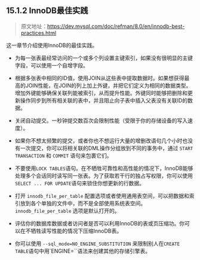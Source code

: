 ## 15.1.2 InnoDB最佳实践

> 原文地址：https://dev.mysql.com/doc/refman/8.0/en/innodb-best-practices.html

这一章节介绍使用InnoDB的最佳实践。

- 为每一张表最经常访问的一个或多个列设置主键索引，如果没有很明显的主键字段，可以使用一个自增字段。

- 根据多张表中相同的ID值，使用JOIN从这些表中提取数据时。如果想获得最高的JOIN性能，在JOIN的列上加上外键，并把它们定义为相同的数据类型。增加外键能够确保关联列能被索引，从而提升性能。外键同时能够把删除和更新操作同步到所有相关联的表中，并且阻止向子表中插入父表没有关联ID的数据。

- 关闭自动提交。一秒钟提交数百次会限制性能（受限于你的存储设备的写入速度）。

- 如果你不想太频繁的提交，或者你也不想运行大量的增删改语句几个小时也没有一次提交，你可以将相关联的DML操作分组放到不同的事务中，通过 `START TRANSACTION` 和 `COMMIT` 语句来包裹它们。

- 不要使用`LOCK TABLES`语句。在不牺牲可靠性和高性能的情况下，InnoDB能够处理多个会话同时读写同一张表。为了获取若干行的独占写权限，你可以使用`SELECT ... FOR UPDATE`语句来锁住你想更新的行数据。

- 打开 `innodb_file_per_table` 配置选项或者使用通用表空间，可以把数据和索引放到各个单独的文件中，而不是全部使用系统表空间。
`innodb_file_per_table` 选项是默认打开的。

- 评估你的数据库数据或者访问者是否可以利用InnoDB的表或页压缩功。你可以在不牺牲读写性能的情况下压缩InnoDB表。

- 你可以使用 `--sql_mode=NO_ENGINE_SUBSTITUTION` 来限制别人在`CREATE TABLE`语句中用`ENGINE=``语法来创建其他的存储引擎表。
